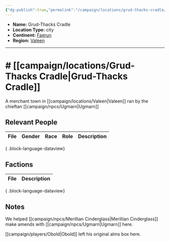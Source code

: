 ```yaml
---
{"dg-publish":true,"permalink":"/campaign/locations/grud-thacks-cradle/","noteIcon":"","created":"2025-10-26T12:29:30.647-07:00","updated":"2025-10-27T16:35:14.594-07:00"}
---
```



<p><span><ul>
<li dir="auto"><strong>Name:</strong> Grud-Thacks Cradle</li>
<li dir="auto"><strong>Location Type:</strong> city</li>
<li dir="auto"><strong>Continent:</strong> <a data-tooltip-position="top" aria-label="campaign/locations/Faerun.md" data-href="campaign/locations/Faerun.md" href="campaign/locations/Faerun.md" class="internal-link" target="_blank" rel="noopener nofollow">Faerun</a></li>
<li dir="auto"><strong>Region:</strong> <a data-tooltip-position="top" aria-label="campaign/locations/Valeen.md" data-href="campaign/locations/Valeen.md" href="campaign/locations/Valeen.md" class="internal-link" target="_blank" rel="noopener nofollow">Valeen</a></li>
</ul></span></p>

---

# # [[campaign/locations/Grud-Thacks Cradle\|Grud-Thacks Cradle]]
A merchant town in [[campaign/locations/Valeen\|Valeen]] ran by the chieftan [[campaign/npcs/Ugmarn\|Ugmarn]]

## Relevant People
| File | Gender | Race | Role | Description |
| ---- | ------ | ---- | ---- | ----------- |

{ .block-language-dataview}

## Factions
| File | Description |
| ---- | ----------- |

{ .block-language-dataview}

## Notes
We helped [[campaign/npcs/Merillian Cinderglass\|Merillian Cinderglass]] make amends with [[campaign/npcs/Ugmarn\|Ugmarn]] here. 

[[campaign/players/Obold\|Obold]] left his original alms box here. 